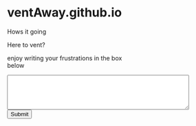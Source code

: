 # ventAway.github.io

<div style="background-image:url(![image](https://github.com/user-attachments/assets/1f06ad15-02bf-4d6b-b6a7-afd4cb6bffe2);width:300px;height:200px;"


<p><a style="text-decoration:none;" >Hows it going</a></p>
<p><a style="text-decoration:none;" >Here to vent?</a></p>
<p><a style="text-decoration:none;" >enjoy writing your frustrations in the box below</a></p>

<textarea name="myTextBox" cols="50" rows="5">

</textarea>
<br />
<input type="submit" />

